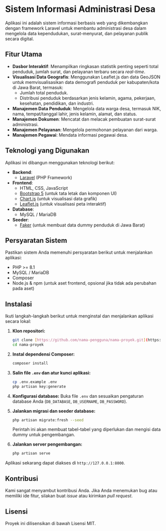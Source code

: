# Sistem Informasi Administrasi Desa

Aplikasi ini adalah sistem informasi berbasis web yang dikembangkan dengan framework Laravel untuk membantu administrasi desa dalam mengelola data kependudukan, surat-menyurat, dan pelayanan publik secara digital.

## Fitur Utama

-   **Dasbor Interaktif**: Menampilkan ringkasan statistik penting seperti total penduduk, jumlah surat, dan pelayanan terbaru secara _real-time_.
-   **Visualisasi Data Geografis**: Menggunakan Leaflet.js dan data GeoJSON untuk memvisualisasikan data demografi penduduk per kabupaten/kota di Jawa Barat, termasuk:
    -   Jumlah total penduduk.
    -   Distribusi penduduk berdasarkan jenis kelamin, agama, pekerjaan, kesehatan, pendidikan, dan industri.
-   **Manajemen Data Penduduk**: Mengelola data warga desa, termasuk NIK, nama, tempat/tanggal lahir, jenis kelamin, alamat, dan status.
-   **Manajemen Dokumen**: Mencatat dan melacak pembuatan surat-surat administrasi.
-   **Manajemen Pelayanan**: Mengelola permohonan pelayanan dari warga.
-   **Manajemen Pegawai**: Mendata informasi pegawai desa.

## Teknologi yang Digunakan

Aplikasi ini dibangun menggunakan teknologi berikut:

-   **Backend**:
    -   [Laravel](https://laravel.com/) (PHP Framework)
-   **Frontend**:
    -   HTML, CSS, JavaScript
    -   [Bootstrap 5](https://getbootstrap.com/) (untuk tata letak dan komponen UI)
    -   [Chart.js](https://www.chartjs.org/) (untuk visualisasi data grafik)
    -   [Leaflet.js](https://leafletjs.com/) (untuk visualisasi peta interaktif)
-   **Database**:
    -   MySQL / MariaDB
-   **Seeder**:
    -   [Faker](https://fakerphp.github.io/) (untuk membuat data dummy penduduk di Jawa Barat)

## Persyaratan Sistem

Pastikan sistem Anda memenuhi persyaratan berikut untuk menjalankan aplikasi:

-   PHP >= 8.1
-   MySQL / MariaDB
-   Composer
-   Node.js & npm (untuk aset frontend, opsional jika tidak ada perubahan pada aset)

## Instalasi

Ikuti langkah-langkah berikut untuk menginstal dan menjalankan aplikasi secara lokal:

1.  **Klon repositori:**

    ```bash
    git clone [https://github.com/nama-pengguna/nama-proyek.git](https://github.com/nama-pengguna/nama-proyek.git)
    cd nama-proyek
    ```

2.  **Instal dependensi Composer:**

    ```bash
    composer install
    ```

3.  **Salin file `.env` dan atur kunci aplikasi:**

    ```bash
    cp .env.example .env
    php artisan key:generate
    ```

4.  **Konfigurasi database:**
    Buka file `.env` dan sesuaikan pengaturan database Anda (`DB_DATABASE`, `DB_USERNAME`, `DB_PASSWORD`).

5.  **Jalankan migrasi dan seeder database:**

    ```bash
    php artisan migrate:fresh --seed
    ```

    Perintah ini akan membuat tabel-tabel yang diperlukan dan mengisi data dummy untuk pengembangan.

6.  **Jalankan server pengembangan:**
    ```bash
    php artisan serve
    ```

Aplikasi sekarang dapat diakses di `http://127.0.0.1:8000`.

## Kontribusi

Kami sangat menyambut kontribusi Anda. Jika Anda menemukan bug atau memiliki ide fitur, silakan buat _issue_ atau kirimkan _pull request_.

## Lisensi

Proyek ini dilisensikan di bawah Lisensi MIT.
